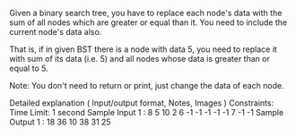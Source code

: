 Given a binary search tree, you have to replace each node's data with the sum of all nodes which are greater or equal than it. You need to include the current node's data also.

That is, if in given BST there is a node with data 5, you need to replace it with sum of its data (i.e. 5) and all nodes whose data is greater than or equal to 5.

Note: You don't need to return or print, just change the data of each node.

Detailed explanation ( Input/output format, Notes, Images )
Constraints:
Time Limit: 1 second
Sample Input 1 :
8 5 10 2 6 -1 -1 -1 -1 -1 7 -1 -1
Sample Output 1 :
18 
36 10 
38 31 
25 

